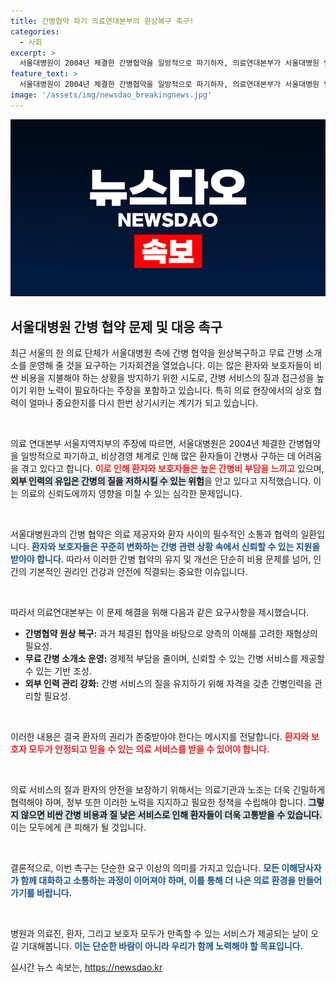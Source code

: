 ```yaml
---
title: 간병협약 파기 의료연대본부의 원상복구 촉구!
categories:
  - 사회
excerpt: >
  서울대병원이 2004년 체결한 간병협약을 일방적으로 파기하자, 의료연대본부가 서울대병원 앞 기자회견을 열어 원상 복구와 무료 간병소개소 운영을 촉구했다. 간병비 상승과 질 저하 문제, 환자와 보호자들의 고통이 커지고 있다!
feature_text: >
  서울대병원이 2004년 체결한 간병협약을 일방적으로 파기하자, 의료연대본부가 서울대병원 앞 기자회견을 열어 원상 복구와 무료 간병소개소 운영을 촉구했다. 간병비 상승과 질 저하 문제, 환자와 보호자들의 고통이 커지고 있다!
image: '/assets/img/newsdao_breakingnews.jpg'
---
```


<p><img src="/assets/img/newsdao_breakingnews.jpg" alt="koreaapp 속보" /></p>

<h2 data-ke-size="size26">서울대병원 간병 협약 문제 및 대응 촉구</h2>

<p data-ke-size="size16">최근 서울의 한 의료 단체가 서울대병원 측에 간병 협약을 원상복구하고 무료 간병 소개소를 운영해 줄 것을 요구하는 기자회견을 열었습니다. 이는 많은 환자와 보호자들이 비싼 비용을 지불해야 하는 상황을 방지하기 위한 시도로, 간병 서비스의 질과 접근성을 높이기 위한 노력이 필요하다는 주장을 포함하고 있습니다. 특히 의료 현장에서의 상호 협력이 얼마나 중요한지를 다시 한번 상기시키는 계기가 되고 있습니다.</p>

<p data-ke-size="size16">&nbsp;</p>

<p>의료 연대본부 서울지역지부의 주장에 따르면, 서울대병원은 2004년 체결한 간병협약을 일방적으로 파기하고, 비상경영 체계로 인해 많은 환자들이 간병사 구하는 데 어려움을 겪고 있다고 합니다. <b><span style="color: #ee2323;">이로 인해 환자와 보호자들은 높은 간병비 부담을 느끼고</span></b> 있으며, <b><span style="background-color: #21538527;">외부 인력의 유입은 간병의 질을 저하시킬 수 있는 위험</span></b>을 안고 있다고 지적했습니다. 이는 의료의 신뢰도에까지 영향을 미칠 수 있는 심각한 문제입니다.</p>

<p data-ke-size="size16">&nbsp;</p>

<p>서울대병원과의 간병 협약은 의료 제공자와 환자 사이의 필수적인 소통과 협력의 일환입니다. <b><span style="color: #1a5490;">환자와 보호자들은 꾸준히 변화하는 간병 관련 상황 속에서 신뢰할 수 있는 지원을 받아야 합니다.</span></b> 따라서 이러한 간병 협약의 유지 및 개선은 단순히 비용 문제를 넘어, 인간의 기본적인 권리인 건강과 안전에 직결되는 중요한 이슈입니다. </p>

<p data-ke-size="size16">&nbsp;</p>

<p>따라서 의료연대본부는 이 문제 해결을 위해 다음과 같은 요구사항을 제시했습니다. </p>

<ul>
<li><b>간병협약 원상 복구:</b> 과거 체결된 협약을 바탕으로 양측의 이해를 고려한 재협상의 필요성.</li>
<li><b>무료 간병 소개소 운영:</b> 경제적 부담을 줄이며, 신뢰할 수 있는 간병 서비스를 제공할 수 있는 기반 조성.</li>
<li><b>외부 인력 관리 강화:</b> 간병 서비스의 질을 유지하기 위해 자격을 갖춘 간병인력을 관리할 필요성.</li>
</ul>

<p data-ke-size="size16">&nbsp;</p>

<p>이러한 내용은 결국 환자의 권리가 존중받아야 한다는 메시지를 전달합니다. <b><span style="color: #ee2323;">환자와 보호자 모두가 안정되고 믿을 수 있는 의료 서비스를 받을 수 있어야 합니다.</span></b> </p>

<p data-ke-size="size16">&nbsp;</p>

<p>의료 서비스의 질과 환자의 안전을 보장하기 위해서는 의료기관과 노조는 더욱 긴밀하게 협력해야 하며, 정부 또한 이러한 노력을 지지하고 필요한 정책을 수립해야 합니다. <b><span style="background-color: #21538527;">그렇지 않으면 비싼 간병 비용과 질 낮은 서비스로 인해 환자들이 더욱 고통받을 수 있습니다.</span></b> 이는 모두에게 큰 피해가 될 것입니다. </p>

<p data-ke-size="size16">&nbsp;</p>

<p>결론적으로, 이번 촉구는 단순한 요구 이상의 의미를 가지고 있습니다. <b><span style="color: #1a5490;">모든 이해당사자가 함께 대화하고 소통하는 과정이 이어져야 하며, 이를 통해 더 나은 의료 환경을 만들어가기를 바랍니다.</span></b> </p>

<p data-ke-size="size16">&nbsp;</p>

<p>병원과 의료진, 환자, 그리고 보호자 모두가 만족할 수 있는 서비스가 제공되는 날이 오길 기대해봅니다. <b><span style="color: #1a5490;">이는 단순한 바람이 아니라 우리가 함께 노력해야 할 목표입니다.</span></b> </p>

<p data-ke-size="size16"></p>
실시간 뉴스 속보는, <a href="https://newsdao.kr" rel="dofollow">https://newsdao.kr</a>


